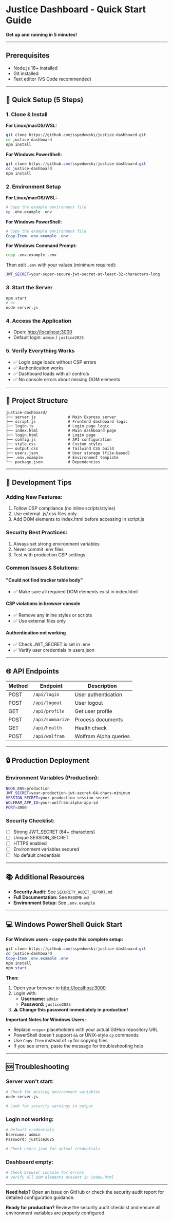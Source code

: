# Justice Dashboard - Quick Start Guide

**Get up and running in 5 minutes!**

---

## Prerequisites

- Node.js 16+ installed
- Git installed
- Text editor (VS Code recommended)

---

## 🚀 Quick Setup (5 Steps)

### 1. **Clone & Install**

**For Linux/macOS/WSL:**

```bash
git clone https://github.com/sspedowski/justice-dashboard.git
cd justice-dashboard
npm install
```

**For Windows PowerShell:**

```powershell
git clone https://github.com/sspedowski/justice-dashboard.git
cd justice-dashboard
npm install
```

### 2. **Environment Setup**

**For Linux/macOS/WSL:**

```bash
# Copy the example environment file
cp .env.example .env
```

**For Windows PowerShell:**

```powershell
# Copy the example environment file
Copy-Item .env.example .env
```

**For Windows Command Prompt:**

```cmd
copy .env.example .env
```

Then edit `.env` with your values (minimum required):

```bash
JWT_SECRET=your-super-secure-jwt-secret-at-least-32-characters-long
```

### 3. **Start the Server**

```bash
npm start
# or
node server.js
```

### 4. **Access the Application**

- Open: <http://localhost:3000>
- Default login: `admin` / `justice2025`

### 5. **Verify Everything Works**

- ✅ Login page loads without CSP errors
- ✅ Authentication works
- ✅ Dashboard loads with all controls
- ✅ No console errors about missing DOM elements

---

## 📁 Project Structure

```text
justice-dashboard/
├── server.js              # Main Express server
├── script.js              # Frontend dashboard logic
├── login.js               # Login page logic
├── index.html             # Main dashboard page
├── login.html             # Login page
├── config.js              # API configuration
├── style.css              # Custom styles
├── output.css             # Tailwind CSS build
├── users.json             # User storage (file-based)
├── .env.example           # Environment template
└── package.json           # Dependencies
```

---

## 🔧 Development Tips

### **Adding New Features:**

1. Follow CSP compliance (no inline scripts/styles)
2. Use external .js/.css files only
3. Add DOM elements to index.html before accessing in script.js

### **Security Best Practices:**

1. Always set strong environment variables
2. Never commit .env files
3. Test with production CSP settings

### **Common Issues & Solutions:**

#### "Could not find tracker table body"

- ✅ Make sure all required DOM elements exist in index.html

#### CSP violations in browser console

- ✅ Remove any inline styles or scripts
- ✅ Use external files only

#### Authentication not working

- ✅ Check JWT_SECRET is set in .env
- ✅ Verify user credentials in users.json

---

## 🌐 API Endpoints

| Method | Endpoint         | Description           |
| ------ | ---------------- | --------------------- |
| POST   | `/api/login`     | User authentication   |
| POST   | `/api/logout`    | User logout           |
| GET    | `/api/profile`   | Get user profile      |
| POST   | `/api/summarize` | Process documents     |
| GET    | `/api/health`    | Health check          |
| POST   | `/api/wolfram`   | Wolfram Alpha queries |

---

## 🔒 Production Deployment

### **Environment Variables (Production):**

```bash
NODE_ENV=production
JWT_SECRET=your-production-jwt-secret-64-chars-minimum
SESSION_SECRET=your-production-session-secret
WOLFRAM_APP_ID=your-wolfram-alpha-app-id
PORT=3000
```

### **Security Checklist:**

- [ ] Strong JWT_SECRET (64+ characters)
- [ ] Unique SESSION_SECRET
- [ ] HTTPS enabled
- [ ] Environment variables secured
- [ ] No default credentials

---

## 📚 Additional Resources

- **Security Audit:** See `SECURITY_AUDIT_REPORT.md`
- **Full Documentation:** See `README.md`
- **Environment Setup:** See `.env.example`

---

## 💻 Windows PowerShell Quick Start

**For Windows users - copy-paste this complete setup:**

```powershell
git clone https://github.com/sspedowski/justice-dashboard.git
cd justice-dashboard
Copy-Item .env.example .env
npm install
npm start
```

**Then:**

1. Open your browser to <http://localhost:3000>
2. Login with:
   - **Username:** `admin`
   - **Password:** `justice2025`
3. ⚠️ **Change this password immediately in production!**

**Important Notes for Windows Users:**

- Replace `<repo>` placeholders with your actual GitHub repository URL
- PowerShell doesn't support `&&` or UNIX-style `cp` commands
- Use `Copy-Item` instead of `cp` for copying files
- If you see errors, paste the message for troubleshooting help

---

## 🆘 Troubleshooting

### **Server won't start:**

```bash
# Check for missing environment variables
node server.js

# Look for security warnings in output
```

### **Login not working:**

```bash
# Default credentials
Username: admin
Password: justice2025

# Check users.json for actual credentials
```

### **Dashboard empty:**

```bash
# Check browser console for errors
# Verify all DOM elements present in index.html
```

---

**Need help?** Open an issue on GitHub or check the security audit report for detailed configuration guidance.

**Ready for production?** Review the security audit checklist and ensure all environment variables are properly configured.
